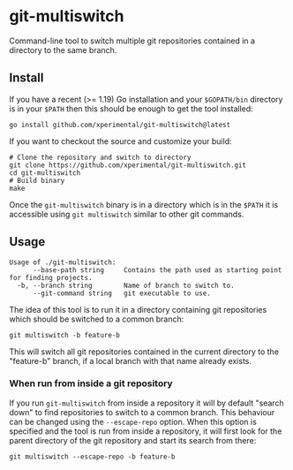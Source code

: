 # git-multiswitch

Command-line tool to switch multiple git repositories contained in a directory to the same branch.

## Install

If you have a recent (>= 1.19) Go installation and your `$GOPATH/bin` directory is in your `$PATH` then this should be enough to get the tool installed:

```shell
go install github.com/xperimental/git-multiswitch@latest
```

If you want to checkout the source and customize your build:

```shell
# Clone the repository and switch to directory
git clone https://github.com/xperimental/git-multiswitch.git
cd git-multiswitch
# Build binary
make
```

Once the `git-multiswitch` binary is in a directory which is in the `$PATH` it is accessible using `git multiswitch` similar to other git commands.

## Usage

```plain
Usage of ./git-multiswitch:
      --base-path string     Contains the path used as starting point for finding projects.
  -b, --branch string        Name of branch to switch to.
      --git-command string   git executable to use.
```

The idea of this tool is to run it in a directory containing git repositories which should be switched to a common branch:

```shell
git multiswitch -b feature-b
```

This will switch all git repositories contained in the current directory to the "feature-b" branch, if a local branch with that name already exists.

### When run from inside a git repository

If you run `git-multiswitch` from inside a repository it will by default "search down" to find repositories to switch to a common branch. This behaviour can be changed using the `--escape-repo` option. When this option is specified and the tool is run from inside a repository, it will first look for the parent directory of the git repository and start its search from there:

```shell
git multiswitch --escape-repo -b feature-b
```
